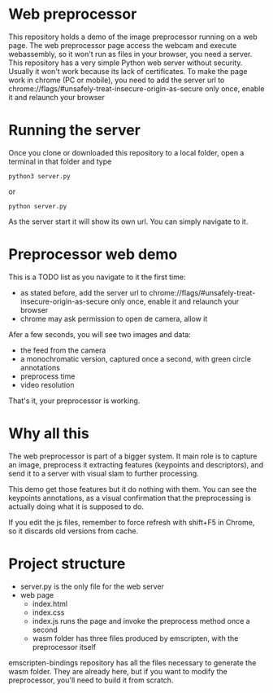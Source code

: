 # Web preprocessor

This repository holds a demo of the image preprocessor running on a web page.
The web preprocessor page access the webcam and execute webassembly, so it won't run as files in your browser, you need a server.
This repository has a very simple Python web server without security.  Usually it won't work because its lack of certificates.  To make the page work in chrome (PC or mobile), you need to add the server url to chrome://flags/#unsafely-treat-insecure-origin-as-secure only once, enable it and relaunch your browser

# Running the server

Once you clone or downloaded this repository to a local folder, open a terminal in that folder and type

    python3 server.py

or

    python server.py

As the server start it will show its own url.  You can simply navigate to it.

# Preprocessor web demo

This is a TODO list as you navigate to it the first time:

- as stated before, add the server url to chrome://flags/#unsafely-treat-insecure-origin-as-secure only once, enable it and relaunch your browser
- chrome may ask permission to open de camera, allow it

Afer a few seconds, you will see two images and data:

- the feed from the camera
- a monochromatic version, captured once a second, with green circle annotations
- preprocess time
- video resolution

That's it, your preprocessor is working.

# Why all this

The web preprocessor is part of a bigger system.  It main role is to capture an image, preprocess it extracting features (keypoints and descriptors), and send it to a server with visual slam to further processing.

This demo get those features but it do nothing with them.  You can see the keypoints annotations, as a visual confirmation that the preprocessing is actually doing what it is supposed to do.

If you edit the js files, remember to force refresh with shift+F5 in Chrome, so it discards old versions from cache.

# Project structure

- server.py is the only file for the web server
- web page
    - index.html
    - index.css
    - index.js runs the page and invoke the preprocess method once a second
    - wasm folder has three files produced by emscripten, with the preprocessor itself

emscripten-bindings repository has all the files necessary to generate the wasm folder.  They are already here, but if you want to modify the preprocessor, you'll need to build it from scratch.
